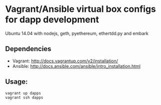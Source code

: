 # Vagrant/Ansible virtual box configs for dapp development

Ubuntu 14.04 with nodejs, geth, pyethereum, ethertdd.py and embark

## Dependencies

* Vagrant: http://docs.vagrantup.com/v2/installation/
* Ansible: http://docs.ansible.com/ansible/intro_installation.html

## Usage:

```bash
vagrant up dapps
vagrant ssh dapps
```
